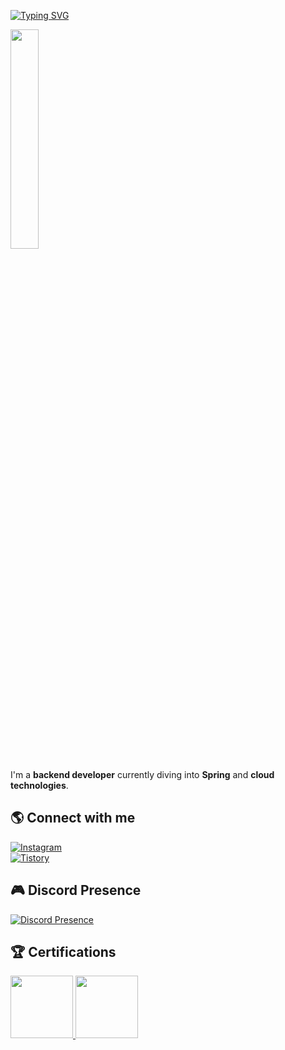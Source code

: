 [![Typing SVG](https://readme-typing-svg.demolab.com?font=Fira+Code&pause=1000&color=21A3CC&width=435&lines=Hi%2C+I'm+Seyoung%F0%9F%8E%A7)](https://git.io/typing-svg)

 
<img src="https://github.com/user-attachments/assets/e158bb6c-9295-43fc-a18e-82fc40d900d5" width="30%">  

I'm a **backend developer** currently diving into **Spring** and **cloud technologies**.

## 🌎 Connect with me  
[![Instagram](https://img.shields.io/badge/Instagram-%23E4405F.svg?style=flat&logo=instagram&logoColor=white)](https://www.instagram.com/seyoung_sma/)  
[![Tistory](https://img.shields.io/badge/Tistory-Blog-orange)](https://kumonoueno.tistory.com/)  


## 🎮 Discord Presence  
[![Discord Presence](https://lanyard.cnrad.dev/api/593084148135100416)](https://discord.com/users/593084148135100416)  

## 🏆 Certifications  
<a href="https://www.credly.com/badges/f8d16afb-6270-4441-bbbe-1de824377e12/embedded">
  <img width="100" src="https://user-images.githubusercontent.com/50650579/220501069-dd83338f-be52-41fb-ba5f-21a5543e851e.png">
</a>  
<a href="https://www.credly.com/badges/f6fae7c7-9742-4b55-a91a-b710b311e54f/public_url">
  <img width="100" src="https://github.com/user-attachments/assets/bc26519c-3c8a-4dab-b2cf-93ef866896c2">
</a> 


<!--
**pyoumg/pyoumg** is a ✨ _special_ ✨ repository because its `README.md` (this file) appears on your GitHub profile.

Here are some ideas to get you started:

- 🔭 I’m currently working on ...
- 🌱 I’m currently learning ...
- 👯 I’m looking to collaborate on ...
- 🤔 I’m looking for help with ...
- 💬 Ask me about ...
- 📫 How to reach me: ...
- 😄 Pronouns: ...
- ⚡ Fun fact: ...
-->
